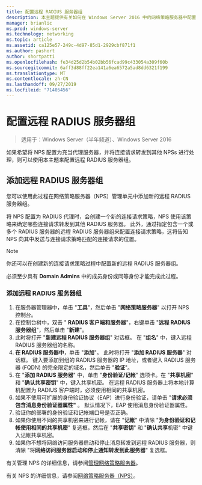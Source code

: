 ```yaml
---
title: 配置远程 RADIUS 服务器组
description: 本主题提供有关如何在 Windows Server 2016 中的网络策略服务器中配置远程 RADIUS 服务器组的信息。
manager: brianlic
ms.prod: windows-server
ms.technology: networking
ms.topic: article
ms.assetid: ca125e57-249c-4d97-85d1-2929cbf871f1
ms.author: pashort
author: shortpatti
ms.openlocfilehash: fe34d25d2b54b02bb56fcad99c433054a309f60b
ms.sourcegitcommit: 6aff3d88ff22ea141a6ea6572a5ad8dd6321f199
ms.translationtype: MT
ms.contentlocale: zh-CN
ms.lasthandoff: 09/27/2019
ms.locfileid: "71405456"
---
```

# <a name="configure-remote-radius-server-groups"></a>配置远程 RADIUS 服务器组

>适用于：Windows Server（半年频道）、Windows Server 2016

如果希望将 NPS 配置为充当代理服务器，并将连接请求转发到其他 NPSs 进行处理，则可以使用本主题来配置远程 RADIUS 服务器组。

## <a name="add-a-remote-radius-server-group"></a>添加远程 RADIUS 服务器组

您可以使用此过程在网络策略服务器（NPS）管理单元中添加新的远程 RADIUS 服务器组。

将 NPS 配置为 RADIUS 代理时，会创建一个新的连接请求策略，NPS 使用该策略来确定哪些连接请求转发到其他 RADIUS 服务器。 此外，通过指定包含一个或多个 RADIUS 服务器的远程 RADIUS 服务器组来配置连接请求策略，这将告知 NPS 向其中发送与连接请求策略匹配的连接请求的位置。

>[!NOTE]
>你还可以在创建新的连接请求策略过程中配置新的远程 RADIUS 服务器组。

必须至少具有 **Domain Admins** 中的成员身份或同等身份才能完成此过程。

### <a name="to-add-a-remote-radius-server-group"></a>添加远程 RADIUS 服务器组 

1. 在服务器管理器中，单击 "**工具**"，然后单击 "**网络策略服务器**" 以打开 NPS 控制台。
2. 在控制台树中，双击 " **RADIUS 客户端和服务器**"，右键单击 "**远程 RADIUS 服务器组**"，然后单击 "**新建**"。
3. 此时将打开 "**新建远程 RADIUS 服务器组**" 对话框。 在 "**组名**" 中，键入远程 RADIUS 服务器组的名称。
4. **在 RADIUS 服务器中**，单击 "**添加**"。 此时将打开 "**添加 RADIUS 服务器**" 对话框。 键入要添加到组的 RADIUS 服务器的 IP 地址，或者键入 RADIUS 服务器 \(FQDN\) 的完全限定的域名，然后单击 "**验证**"。
5. 在 "**添加 RADIUS 服务器**" 中，单击 "**身份验证/记帐**" 选项卡。在 "**共享机密**" 和 "**确认共享密钥**" 中，键入共享机密。 在远程 RADIUS 服务器上将本地计算机配置为 RADIUS 客户端时，必须使用相同的共享机密。
6. 如果不使用可扩展的身份验证协议（EAP）进行身份验证，请单击 "**请求必须包含消息身份验证器属性"** 。 默认情况下，EAP 使用消息身份验证器属性。
7. 验证你的部署的身份验证和记帐端口号是否正确。
8. 如果你使用不同的共享机密来进行记帐，请在 "**记帐**" 中清除 "**为身份验证和记帐使用相同的共享机密**" 复选框，然后在 "**共享密钥**" 和 "**确认共享**机密" 中键入记帐共享机密。
9. 如果你不想将网络访问服务器启动和停止消息转发到远程 RADIUS 服务器，则清除 "将**网络访问服务器启动和停止通知转发到此服务器**" 复选框。

有关管理 NPS 的详细信息，请参阅[管理网络策略服务器](nps-manage-top.md)。

有关 NPS 的详细信息，请参阅[网络策略服务器（NPS）](nps-top.md)。

